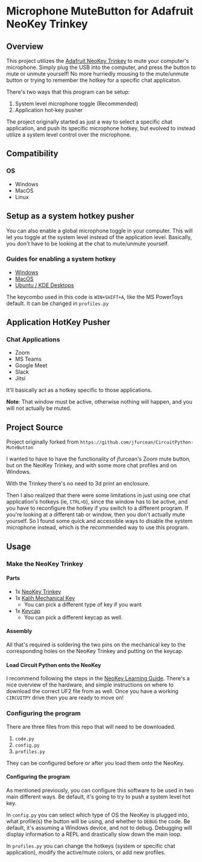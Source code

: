 # Microphone MuteButton for Adafruit NeoKey Trinkey

## Overview
This project utilizes the [Adafruit NeoKey Trinkey](https://www.adafruit.com/product/5020) to mute your computer's microphone.  Simply plug the USB into the computer, and press the button to mute or unmute yourself!  No more hurriedly mousing to the mute/unmute button or trying to remember the hotkey for a specific chat applicaton.  

There's two ways that this program can be setup:

1.  System level microphone toggle (Recommended)
2.  Application hot-key pusher

The project originally started as just a way to select a specific chat application, and push its specific microphone hotkey, but evolved to instead utilize a system level control over the microphone.  

## Compatibility

### OS
* Windows
* MacOS
* Linux


## Setup as a system hotkey pusher

You can also enable a global microphone toggle in your computer.  This will let you toggle at the system level instead of the application level.  Basically, you don't have to be looking at the chat to mute/unmute yourself.  

### Guides for enabling a system hotkey

* [Windows](https://simplernerd.com/toggle-mute-microphone-on-windows/)
* [MacOS](https://simplernerd.com/toggle-mute-microphone-on-macos/)
* [Ubuntu / KDE Desktops](https://nikhilwanpal.in/blog/mute-mic-with-keyboard-shortcut-on-ubuntu-or-linux-mint/)

The keycombo used in this code is `WIN+SHIFT+A`, like the MS PowerToys default.  It can be changed in `profiles.py`

## Application HotKey Pusher

### Chat Applications 
* Zoom
* MS Teams
* Google Meet
* Slack
* Jitsi

It'll basically act as a hotkey specific to those applications.

**Note**: That window must be active, otherwise nothing will happen, and you will not actually be muted.

## Project Source

Project originally forked from `https://github.com/jfurcean/CircuitPython-MuteButton`

I wanted to have to have the functionality of jfurcean's Zoom mute button, but on the NeoKey Trinkey, and with some more chat profiles and on Windows.  

With the Trinkey there's no need to 3d print an enclosure.

Then I also realized that there were some limitations in just using one chat application's hotkeys (ie, `CTRL+D`), since the window has to be active, and you have to reconfigure the hotkey if you switch to a different program.  If you're looking at a different tab or window, then you don't actually mute yourself.  So I found some quick and accessible ways to disable the system microphone instead, which is the recommended way to use this program.  

## Usage

### Make the NeoKey Trinkey

#### Parts

* 1x [NeoKey Trinkey](https://www.adafruit.com/product/5020)
* 1x [Kalih Mechanical Key](https://www.adafruit.com/product/5123)
  * You can pick a different type of key if you want
* 1x [Keycap](https://www.adafruit.com/product/5068)
  * You can pick a different keycap as well.  

#### Assembly

All that's required is soldering the two pins on the mechanical key to the corresponding holes on the NeoKey Trinkey and putting on the keycap.  


#### Load Circuit Python onto the NeoKey

I recommend following the steps in the [NeoKey Learning Guide](https://learn.adafruit.com/adafruit-neokey-trinkey/overview).  There's a nice overview of the hardware, and simple instructions on where to download the correct UF2 file from as well.  Once you have a working `CIRCUITPY` drive then you are ready to move on!

### Configuring the program

There are three files from this repo that will need to be downloaded.  

1. `code.py`
2. `config.py`
3. `profiles.py`

They can be configured before or after you load them onto the NeoKey.


#### Configuring the program

As mentioned previously, you can configure this software to be used in two main different ways.  Be default, it's going to try to push a system level hot key.

In `config.py` you can select which type of OS the NeoKey is plugged into, what profile(s) the button will be using, and whether to `DEBUG` the code.  Be default, it's assuming a Windows device, and not to debug.  Debugging will display information to a REPL and drastically slow down the main loop.  

In `profiles.py` you can change the hotkeys (system or specific chat application), modify the active/mute colors, or add new profiles.  


